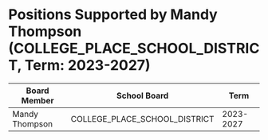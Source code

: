 # Positions Supported by Mandy Thompson (COLLEGE_PLACE_SCHOOL_DISTRICT, Term: 2023-2027)

| Board Member | School Board | Term |
|--------------|--------------|------|
| Mandy Thompson | COLLEGE_PLACE_SCHOOL_DISTRICT | 2023-2027 |

